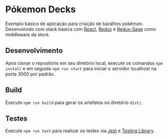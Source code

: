 # Pókemon Decks

Exemplo básico de aplicação para criação de baralhos pokémon. Desenvolvido com stack básica com [React](https://reactjs.org/), [Redux](https://redux.js.org/) e [Redux-Saga](https://redux-saga.js.org/) como middleware da store.

## Desenvolvimento

Após clonar o repositório em seu diretório local, execute os comandos `npm install` e em seguida `npm run start` para iniciar o servidor localhost na porta 3000 por padrão.

## Build

Execute `npm run build` para gerar os artefatos no diretório `dist/`.

## Testes

Execute `npm run test` para realizar os testes via [Jest](https://jestjs.io/) e [Testing Library](https://testing-library.com/).
